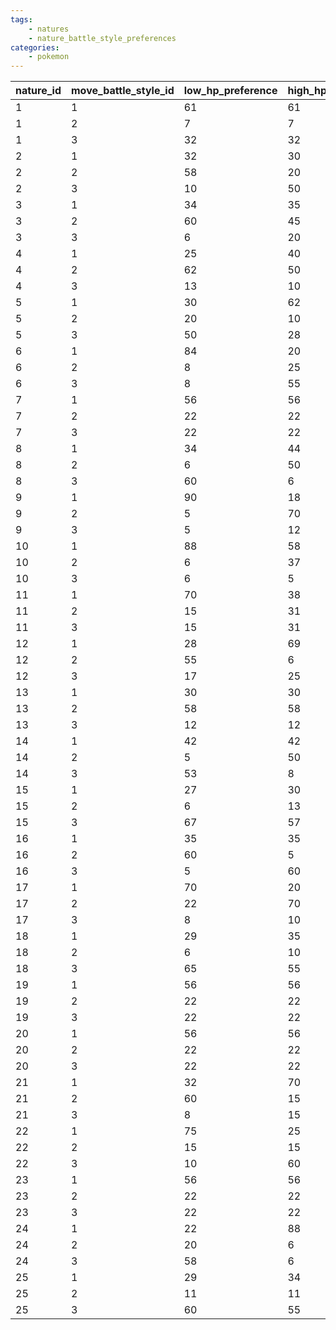 ```yaml
---
tags:
    - natures
    - nature_battle_style_preferences
categories:
    - pokemon
---
```


| nature_id | move_battle_style_id | low_hp_preference | high_hp_preference |
|-----------|----------------------|-------------------|--------------------|
| 1         | 1                    | 61                | 61                 |
| 1         | 2                    | 7                 | 7                  |
| 1         | 3                    | 32                | 32                 |
| 2         | 1                    | 32                | 30                 |
| 2         | 2                    | 58                | 20                 |
| 2         | 3                    | 10                | 50                 |
| 3         | 1                    | 34                | 35                 |
| 3         | 2                    | 60                | 45                 |
| 3         | 3                    | 6                 | 20                 |
| 4         | 1                    | 25                | 40                 |
| 4         | 2                    | 62                | 50                 |
| 4         | 3                    | 13                | 10                 |
| 5         | 1                    | 30                | 62                 |
| 5         | 2                    | 20                | 10                 |
| 5         | 3                    | 50                | 28                 |
| 6         | 1                    | 84                | 20                 |
| 6         | 2                    | 8                 | 25                 |
| 6         | 3                    | 8                 | 55                 |
| 7         | 1                    | 56                | 56                 |
| 7         | 2                    | 22                | 22                 |
| 7         | 3                    | 22                | 22                 |
| 8         | 1                    | 34                | 44                 |
| 8         | 2                    | 6                 | 50                 |
| 8         | 3                    | 60                | 6                  |
| 9         | 1                    | 90                | 18                 |
| 9         | 2                    | 5                 | 70                 |
| 9         | 3                    | 5                 | 12                 |
| 10        | 1                    | 88                | 58                 |
| 10        | 2                    | 6                 | 37                 |
| 10        | 3                    | 6                 | 5                  |
| 11        | 1                    | 70                | 38                 |
| 11        | 2                    | 15                | 31                 |
| 11        | 3                    | 15                | 31                 |
| 12        | 1                    | 28                | 69                 |
| 12        | 2                    | 55                | 6                  |
| 12        | 3                    | 17                | 25                 |
| 13        | 1                    | 30                | 30                 |
| 13        | 2                    | 58                | 58                 |
| 13        | 3                    | 12                | 12                 |
| 14        | 1                    | 42                | 42                 |
| 14        | 2                    | 5                 | 50                 |
| 14        | 3                    | 53                | 8                  |
| 15        | 1                    | 27                | 30                 |
| 15        | 2                    | 6                 | 13                 |
| 15        | 3                    | 67                | 57                 |
| 16        | 1                    | 35                | 35                 |
| 16        | 2                    | 60                | 5                  |
| 16        | 3                    | 5                 | 60                 |
| 17        | 1                    | 70                | 20                 |
| 17        | 2                    | 22                | 70                 |
| 17        | 3                    | 8                 | 10                 |
| 18        | 1                    | 29                | 35                 |
| 18        | 2                    | 6                 | 10                 |
| 18        | 3                    | 65                | 55                 |
| 19        | 1                    | 56                | 56                 |
| 19        | 2                    | 22                | 22                 |
| 19        | 3                    | 22                | 22                 |
| 20        | 1                    | 56                | 56                 |
| 20        | 2                    | 22                | 22                 |
| 20        | 3                    | 22                | 22                 |
| 21        | 1                    | 32                | 70                 |
| 21        | 2                    | 60                | 15                 |
| 21        | 3                    | 8                 | 15                 |
| 22        | 1                    | 75                | 25                 |
| 22        | 2                    | 15                | 15                 |
| 22        | 3                    | 10                | 60                 |
| 23        | 1                    | 56                | 56                 |
| 23        | 2                    | 22                | 22                 |
| 23        | 3                    | 22                | 22                 |
| 24        | 1                    | 22                | 88                 |
| 24        | 2                    | 20                | 6                  |
| 24        | 3                    | 58                | 6                  |
| 25        | 1                    | 29                | 34                 |
| 25        | 2                    | 11                | 11                 |
| 25        | 3                    | 60                | 55                 |
